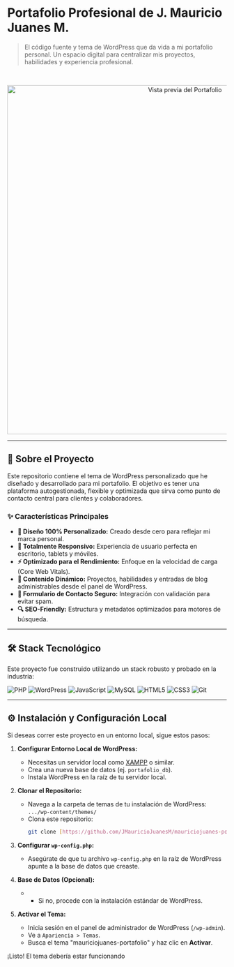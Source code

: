 # Portafolio Profesional de J. Mauricio Juanes M.

> El código fuente y tema de WordPress que da vida a mi portafolio personal. Un espacio digital para centralizar mis proyectos, habilidades y experiencia profesional.

<br>

<p align="center">
  <img src="" alt="Vista previa del Portafolio" width="800"/>
</p>

---

## 🚀 Sobre el Proyecto

Este repositorio contiene el tema de WordPress personalizado que he diseñado y desarrollado para mi portafolio. El objetivo es tener una plataforma autogestionada, flexible y optimizada que sirva como punto de contacto central para clientes y colaboradores.

### ✨ Características Principales

* **🎨 Diseño 100% Personalizado:** Creado desde cero para reflejar mi marca personal.
* **📱 Totalmente Responsivo:** Experiencia de usuario perfecta en escritorio, tablets y móviles.
* **⚡ Optimizado para el Rendimiento:** Enfoque en la velocidad de carga (Core Web Vitals).
* **🔧 Contenido Dinámico:** Proyectos, habilidades y entradas de blog administrables desde el panel de WordPress.
* **📧 Formulario de Contacto Seguro:** Integración con validación para evitar spam.
* **🔍 SEO-Friendly:** Estructura y metadatos optimizados para motores de búsqueda.

---

## 🛠️ Stack Tecnológico

Este proyecto fue construido utilizando un stack robusto y probado en la industria:

![PHP](https://img.shields.io/badge/PHP-777BB4?style=for-the-badge&logo=php&logoColor=white)
![WordPress](https://img.shields.io/badge/WordPress-21759B?style=for-the-badge&logo=wordpress&logoColor=white)
![JavaScript](https://img.shields.io/badge/JavaScript-F7DF1E?style=for-the-badge&logo=javascript&logoColor=black)
![MySQL](https://img.shields.io/badge/MySQL-4479A1?style=for-the-badge&logo=mysql&logoColor=white)
![HTML5](https://img.shields.io/badge/HTML5-E34F26?style=for-the-badge&logo=html5&logoColor=white)
![CSS3](https://img.shields.io/badge/CSS3-1572B6?style=for-the-badge&logo=css3&logoColor=white)
![Git](https://img.shields.io/badge/Git-F05032?style=for-the-badge&logo=git&logoColor=white)

---

## ⚙️ Instalación y Configuración Local

Si deseas correr este proyecto en un entorno local, sigue estos pasos:

1.  **Configurar Entorno Local de WordPress:**
    * Necesitas un servidor local como [XAMPP](https://www.apachefriends.org/es/index.html) o similar.
    * Crea una nueva base de datos (ej. `portafolio_db`).
    * Instala WordPress en la raíz de tu servidor local.

2.  **Clonar el Repositorio:**
    * Navega a la carpeta de temas de tu instalación de WordPress: `.../wp-content/themes/`
    * Clona este repositorio:
        ```bash
        git clone [https://github.com/JMauricioJuanesM/mauriciojuanes-portafolio.git](https://github.com/JMauricioJuanesM/mauriciojuanes-portafolio.git)
        ```

3.  **Configurar `wp-config.php`:**
    * Asegúrate de que tu archivo `wp-config.php` en la raíz de WordPress apunte a la base de datos que creaste.

4.  **Base de Datos (Opcional):**
    * * Si no, procede con la instalación estándar de WordPress.

5.  **Activar el Tema:**
    * Inicia sesión en el panel de administrador de WordPress (`/wp-admin`).
    * Ve a `Apariencia > Temas`.
    * Busca el tema "mauriciojuanes-portafolio" y haz clic en **Activar**.

¡Listo! El tema debería estar funcionando